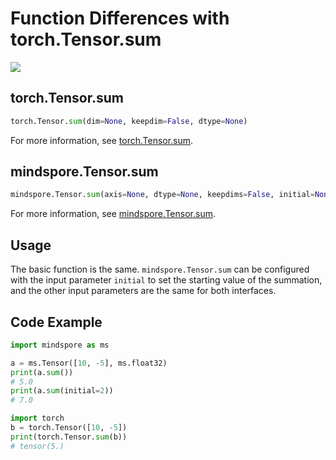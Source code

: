 # Function Differences with torch.Tensor.sum

<a href="https://gitee.com/mindspore/docs/blob/master/docs/mindspore/source_en/note/api_mapping/pytorch_diff/TensorSum.md" target="_blank"><img src="https://mindspore-website.obs.cn-north-4.myhuaweicloud.com/website-images/master/resource/_static/logo_source_en.png"></a>

## torch.Tensor.sum

```python
torch.Tensor.sum(dim=None, keepdim=False, dtype=None)
```

For more information, see [torch.Tensor.sum](https://pytorch.org/docs/1.5.0/tensors.html#torch.Tensor.sum).

## mindspore.Tensor.sum

```python
mindspore.Tensor.sum(axis=None, dtype=None, keepdims=False, initial=None)
```

For more information, see [mindspore.Tensor.sum](https://www.mindspore.cn/docs/en/master/api_python/mindspore/Tensor/mindspore.Tensor.sum.html#mindspore.Tensor.sum).

## Usage

The basic function is the same. `mindspore.Tensor.sum` can be configured with the input parameter `initial` to set the starting value of the summation, and the other input parameters are the same for both interfaces.

## Code Example

```python
import mindspore as ms

a = ms.Tensor([10, -5], ms.float32)
print(a.sum())
# 5.0
print(a.sum(initial=2))
# 7.0

import torch
b = torch.Tensor([10, -5])
print(torch.Tensor.sum(b))
# tensor(5.)
```

